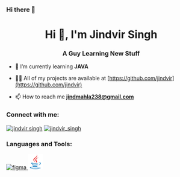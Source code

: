 ### Hi there 👋

<h1 align="center">Hi 👋, I'm Jindvir Singh</h1>
<h3 align="center">A Guy Learning New Stuff</h3>

- 🌱 I’m currently learning **JAVA**

- 👨‍💻 All of my projects are available at [https://github.com/jindvir](https://github.com/jindvir)

- 📫 How to reach me **jindmahla238@gmail.com**

<h3 align="left">Connect with me:</h3>
<p align="left">
<a href="https://linkedin.com/in/jindvir singh" target="blank"><img align="center" src="https://cdn.jsdelivr.net/npm/simple-icons@3.0.1/icons/linkedin.svg" alt="jindvir singh" height="30" width="40" /></a>
<a href="https://instagram.com/jindvir_singh" target="blank"><img align="center" src="https://cdn.jsdelivr.net/npm/simple-icons@3.0.1/icons/instagram.svg" alt="jindvir_singh" height="30" width="40" /></a>
</p>

<h3 align="left">Languages and Tools:</h3>
<p align="left">  <a href="https://www.figma.com/" target="_blank"> <img src="https://www.vectorlogo.zone/logos/figma/figma-icon.svg" alt="figma" width="40" height="40"/> </a> <a href="https://www.java.com" target="_blank"> <img src="https://raw.githubusercontent.com/devicons/devicon/master/icons/java/java-original.svg" alt="java" width="40" height="40"/> </a> </p>

